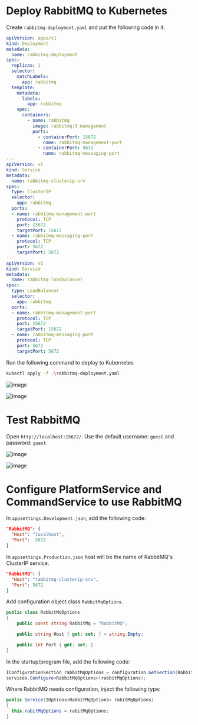 # Deploy RabbitMQ to Kubernetes

Create `rabbitmq-deployment.yaml` and put the following code in it.

```yaml
apiVersion: apps/v1
kind: Deployment
metadata:
  name: rabbitmq-deployment
spec:
  replicas: 1
  selector:
    matchLabels:
      app: rabbitmq
  template:
    metadata:
      labels:
        app: rabbitmq
    spec:
      containers:
        - name: rabbitmq
          image: rabbitmq:3-management
          ports:
            - containerPort: 15672
              name: rabbitmq-management-port
            - containerPort: 5672
              name: rabbitmq-messaging-port
---
apiVersion: v1
kind: Service
metadata:
  name: rabbitmq-clusterip-srv
spec:
  type: ClusterIP
  selector:
    app: rabbitmq
  ports:
  - name: rabbitmq-management-port
    protocol: TCP
    port: 15672
    targetPort: 15672
  - name: rabbitmq-messaging-port
    protocol: TCP
    port: 5672
    targetPort: 5672
---
apiVersion: v1
kind: Service
metadata:
  name: rabbitmq-loadbalancer
spec:
  type: LoadBalancer
  selector:
    app: rabbitmq
  ports:
  - name: rabbitmq-management-port
    protocol: TCP
    port: 15672
    targetPort: 15672
  - name: rabbitmq-messaging-port
    protocol: TCP
    port: 5672
    targetPort: 5672
```


Run the following command to deploy to Kubernetes

```bash
kubectl apply -f .\rabbitmq-deployment.yaml
```

![image](https://user-images.githubusercontent.com/34960418/173067476-86d22438-a3c9-44f1-9be6-be1def046ef2.png)

![image](https://user-images.githubusercontent.com/34960418/173067716-738178d1-6f71-412a-98d9-506c7d4ddefd.png)


# Test RabbitMQ

Open `http://localhost:15672/`. Use the default username: `guest` and password: `guest`

![image](https://user-images.githubusercontent.com/34960418/173069689-d828ed1f-affb-45a9-ae34-add060e54992.png)

![image](https://user-images.githubusercontent.com/34960418/173069897-8691b19e-37ed-4806-8c49-ae01f2132b51.png)


# Configure PlatformService and CommandService to use RabbitMQ

In `appsettings.Development.json`, add the following code:

```json
"RabbitMQ": {
  "Host": "localhost",
  "Port":  5672
}
```

In `appsettings.Production.json` host will be the name of RabbitMQ's ClusterIP service. 

```json
"RabbitMQ": {
  "Host": "rabbitmq-clusterip-srv",
  "Port": 5672
}
```

Add configuration object class `RabbitMqOptions`.

```csharp
public class RabbitMqOptions
{
    public const string RabbitMq = "RabbitMQ";

    public string Host { get; set; } = string.Empty;

    public int Port { get; set; }
}
```

In the startup/program file, add the following code:

```csharp
IConfigurationSection rabbitMqOptions = configuration.GetSection(RabbitMqOptions.RabbitMq);
services.Configure<RabbitMqOptions>(rabbitMqOptions);
```

Where RabbitMQ needs configuration, inject the following type:

```csharp
public Service(IOptions<RabbitMqOptions> rabitMqOptions) 
{
  this.rabitMqOptions = rabitMqOptions;
}
```
